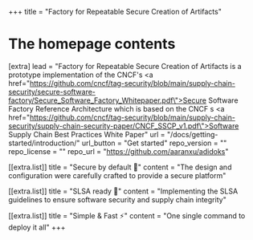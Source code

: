 +++
title = "Factory for Repeatable Secure Creation of Artifacts"


# The homepage contents
[extra]
lead = "Factory for Repeatable Secure Creation of Artifacts is a prototype implementation of the CNCF's <a href=\"https://github.com/cncf/tag-security/blob/main/supply-chain-security/secure-software-factory/Secure_Software_Factory_Whitepaper.pdf\">Secure Software Factory Reference Architecture</a> which is based on the CNCF s <a href=\"https://github.com/cncf/tag-security/blob/main/supply-chain-security/supply-chain-security-paper/CNCF_SSCP_v1.pdf\">Software Supply Chain Best Practices White Paper</a>"
url = "/docs/getting-started/introduction/"
url_button = "Get started"
repo_version = ""
repo_license = ""
repo_url = "https://github.com/aaranxu/adidoks"

[[extra.list]]
title = "Secure by default 🔐"
content = "The design and configuration were carefully crafted to provide a secure platform"

[[extra.list]]
title = "SLSA ready 💃"
content = "Implementing the SLSA guidelines to ensure software security and supply chain integrity"

[[extra.list]]
title = "Simple & Fast ⚡️"
content = "One single command to deploy it all"
+++
